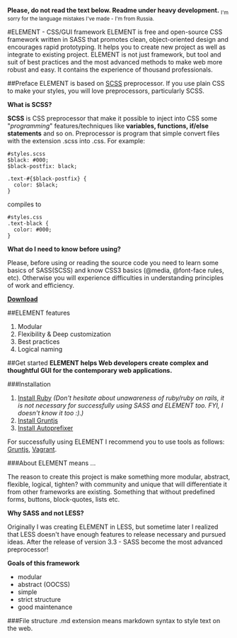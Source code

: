 **Please, do not read the text below. Readme under heavy development.**
<sub>I'm sorry for the language mistakes I've made - I'm from Russia.</sub>

#ELEMENT - CSS/GUI framework
ELEMENT is free and open-source CSS framework written in SASS that promotes clean, object-oriented design and encourages rapid prototyping. It helps you to create new project as well as integrate to existing project. ELEMENT is not just framework, but tool and suit of best practices and the most advanced methods to make web more robust and easy. It contains the experience of thousand professionals.


##Preface
ELEMENT is based on [SCSS](sass-lang.com) preprocessor. If you use plain CSS to make your styles, you will love preprocessors, particularly SCSS.

**What is SCSS?**

**SCSS** is CSS preprocessor that make it possible to inject into CSS some "*programming*" features/techniques like  **variables, functions, if/else statements** and so on. Preprocessor is program that simple convert files with the extension .scss into .css. For example: 
```
#styles.scss
$black: #000;
$black-postfix: black;

.text-#{$black-postfix} {
  color: $black;
}
``` 
compiles to
```
#styles.css
.text-black {
  color: #000;
}
```

**What do I need to know before using?**

Please, before using or reading the source code you need to learn some basics of SASS(SCSS) and know CSS3 basics (@media, @font-face rules, etc). 
Otherwise you will experience difficulties in understanding principles of work and efficiency.

**[Download](https://github.com/kalopsia/element/archive/master.zip)**


##ELEMENT features
1. Modular
2. Flexibility & Deep customization
3. Best practices
4. Logical naming


##Get started
**ELEMENT helps Web developers create complex and thoughtful GUI for the contemporary web applications.**


###Installation
1. [Install Ruby]()
*(Don't hesitate about unawareness of ruby/ruby on rails, it is not necessary for successfully using SASS and ELEMENT too. FYI, I doesn't know it too :).)*
2. [Install Gruntjs]()
3. [Install Autoprefixer]()

For successfully using ELEMENT I recommend you to use tools as follows: [Gruntjs](gruntjs.com), [Vagrant](vagrantup.com).


###About
ELEMENT means ...

The reason to create this project is make something more modular, abstract, flexible, logical, tighten? with community and unique that will differentiate it from other frameworks are existing. Something that without predefined forms, buttons, block-quotes, lists etc.

**Why SASS and not LESS?**

Originally I was creating ELEMENT in LESS, but sometime later I realized that LESS doesn't have enough features to release necessary and pursued ideas. After the release of version 3.3 - SASS become the most advanced preprocessor! 

**Goals of this framework**
- modular
- abstract (OOCSS)
- simple
- strict structure
- good maintenance


###File structure
.md extension means markdown syntax to style text on the web.

